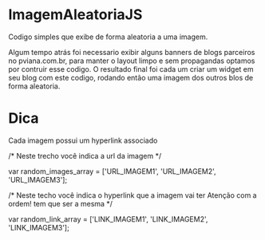 # ImagemAleatoriaJS
Codigo simples que exibe de forma aleatoria a uma imagem.

Algum tempo atrás foi necessario exibir alguns banners de blogs parceiros no pviana.com.br, para manter o layout limpo e sem propagandas optamos por contruir esse codigo. O resultado final foi cada um criar um widget em seu blog com este codigo, rodando então uma imagem dos outros blos de forma aleatoria.

# Dica
Cada imagem possui um hyperlink associado

/* Neste trecho você indica a url da imagem */

var random_images_array = ['URL_IMAGEM1', 'URL_IMAGEM2', 'URL_IMAGEM3'];


/* Neste techo você indica o hyperlink que a imagem vai ter 
Atenção com a ordem! tem que ser a mesma */

var random_link_array = ['LINK_IMAGEM1', 'LINK_IMAGEM2', 'LINK_IMAGEM3'];

